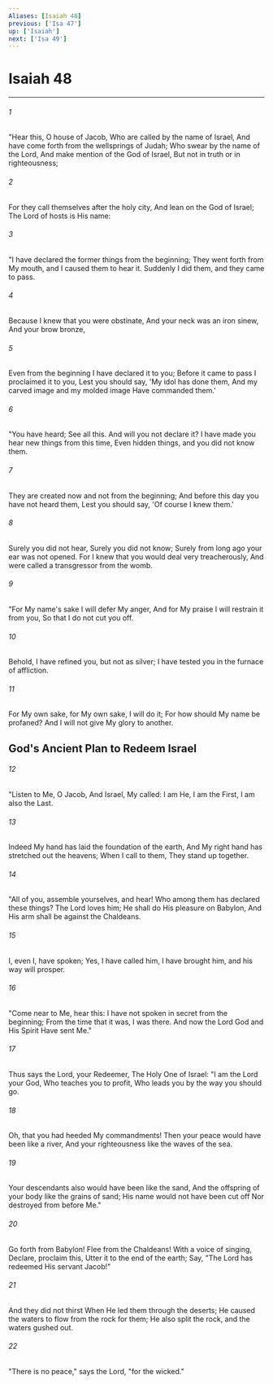 ```yaml
---
Aliases: [Isaiah 48]
previous: ['Isa 47']
up: ['Isaiah']
next: ['Isa 49']
---
```

# Isaiah 48

***


###### 1 
"Hear this, O house of Jacob, Who are called by the name of Israel, And have come forth from the wellsprings of Judah; Who swear by the name of the Lord, And make mention of the God of Israel, But not in truth or in righteousness; 

###### 2 
For they call themselves after the holy city, And lean on the God of Israel; The Lord of hosts is His name: 

###### 3 
"I have declared the former things from the beginning; They went forth from My mouth, and I caused them to hear it. Suddenly I did them, and they came to pass. 

###### 4 
Because I knew that you were obstinate, And your neck was an iron sinew, And your brow bronze, 

###### 5 
Even from the beginning I have declared it to you; Before it came to pass I proclaimed it to you, Lest you should say, 'My idol has done them, And my carved image and my molded image Have commanded them.' 

###### 6 
"You have heard; See all this. And will you not declare it? I have made you hear new things from this time, Even hidden things, and you did not know them. 

###### 7 
They are created now and not from the beginning; And before this day you have not heard them, Lest you should say, 'Of course I knew them.' 

###### 8 
Surely you did not hear, Surely you did not know; Surely from long ago your ear was not opened. For I knew that you would deal very treacherously, And were called a transgressor from the womb. 

###### 9 
"For My name's sake I will defer My anger, And for My praise I will restrain it from you, So that I do not cut you off. 

###### 10 
Behold, I have refined you, but not as silver; I have tested you in the furnace of affliction. 

###### 11 
For My own sake, for My own sake, I will do it; For how should My name be profaned? And I will not give My glory to another.

## God's Ancient Plan to Redeem Israel 

###### 12 
"Listen to Me, O Jacob, And Israel, My called: I am He, I am the First, I am also the Last. 

###### 13 
Indeed My hand has laid the foundation of the earth, And My right hand has stretched out the heavens; When I call to them, They stand up together. 

###### 14 
"All of you, assemble yourselves, and hear! Who among them has declared these things? The Lord loves him; He shall do His pleasure on Babylon, And His arm shall be against the Chaldeans. 

###### 15 
I, even I, have spoken; Yes, I have called him, I have brought him, and his way will prosper. 

###### 16 
"Come near to Me, hear this: I have not spoken in secret from the beginning; From the time that it was, I was there. And now the Lord God and His Spirit Have sent Me." 

###### 17 
Thus says the Lord, your Redeemer, The Holy One of Israel: "I am the Lord your God, Who teaches you to profit, Who leads you by the way you should go. 

###### 18 
Oh, that you had heeded My commandments! Then your peace would have been like a river, And your righteousness like the waves of the sea. 

###### 19 
Your descendants also would have been like the sand, And the offspring of your body like the grains of sand; His name would not have been cut off Nor destroyed from before Me." 

###### 20 
Go forth from Babylon! Flee from the Chaldeans! With a voice of singing, Declare, proclaim this, Utter it to the end of the earth; Say, "The Lord has redeemed His servant Jacob!" 

###### 21 
And they did not thirst When He led them through the deserts; He caused the waters to flow from the rock for them; He also split the rock, and the waters gushed out. 

###### 22 
"There is no peace," says the Lord, "for the wicked."
